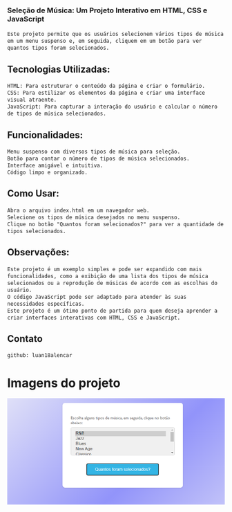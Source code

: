 ### Seleção de Música: Um Projeto Interativo em HTML, CSS e JavaScript

    Este projeto permite que os usuários selecionem vários tipos de música em um menu suspenso e, em seguida, cliquem em um botão para ver quantos tipos foram selecionados.

## Tecnologias Utilizadas:

    HTML: Para estruturar o conteúdo da página e criar o formulário.
    CSS: Para estilizar os elementos da página e criar uma interface visual atraente.
    JavaScript: Para capturar a interação do usuário e calcular o número de tipos de música selecionados.

## Funcionalidades:

    Menu suspenso com diversos tipos de música para seleção.
    Botão para contar o número de tipos de música selecionados.
    Interface amigável e intuitiva.
    Código limpo e organizado.

## Como Usar:

    Abra o arquivo index.html em um navegador web.
    Selecione os tipos de música desejados no menu suspenso.
    Clique no botão "Quantos foram selecionados?" para ver a quantidade de tipos selecionados.

## Observações:

    Este projeto é um exemplo simples e pode ser expandido com mais funcionalidades, como a exibição de uma lista dos tipos de música selecionados ou a reprodução de músicas de acordo com as escolhas do usuário.
    O código JavaScript pode ser adaptado para atender às suas necessidades específicas.
    Este projeto é um ótimo ponto de partida para quem deseja aprender a criar interfaces interativas com HTML, CSS e JavaScript.

## Contato

    github: luan18alencar
 
# Imagens do projeto

![imagem_do_projeto](img/projeto.png)


